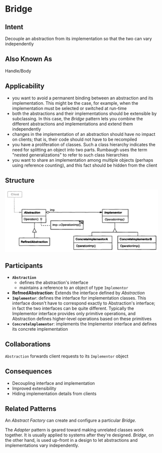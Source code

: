 # Bridge

## Intent

Decouple an abstraction from its implementation so that the two can vary independently

## Also Known As

Handle/Body

## Applicability

* you want to avoid a permanent binding between an abstraction and its implementation. This might be the case, for example, when the implementation must be selected or switched at run-time
* both the abstractions and their implementations should be extensible by subclassing. In this case, the *Bridge* pattern lets you combine the different abstractions and implementations and extend them independently
* changes in the implementation of an abstraction should have no impact on clients; that is, their code should not have to be recompiled
* you have a proliferation of classes. Such a class hierarchy indicates the need for splitting an object into two parts. Rumbaugh uses the term "nested generalizations" to refer to such class hierarchies
* you want to share an implementation among multiple objects (perhaps using reference counting), and this fact should be hidden from the client

## Structure


![Image of the structure for the Bridge Pattern](./image/bridge.png "Structure for the Bridge Pattern")

## Participants

* **`Abstraction`**
  - defines the abstraction's interface
  - maintains a reference to an object of type `Implementor`
* **RefmedAbstraction**: Extends the interface defined by *Abstraction*
* **`Implementor`**: defines the interface for implementation classes. This interface doesn't have to correspond exactly to Abstraction's interface; in fact the two interfaces can be quite different. Typically the Implementor interface provides only primitive operations, and Abstraction defines higher-level operations based on these primitives
* **`Concretelmplementor`**: implements the Implementor interface and defines its concrete implementation

## Collaborations

`Abstraction` forwards client requests to its `Implementor` object

## Consequences

* Decoupling interface and implementation
* Improved extensibility
* Hiding implementation details from clients

## Related Patterns

An *Abstract Factory* can create and configure a particular *Bridge*.

The *Adapter* pattern is geared toward making unrelated classes work together. It is usually applied to systems after they're designed. *Bridge*, on the other hand, is used up-front in a design to let abstractions and implementations vary independently.
